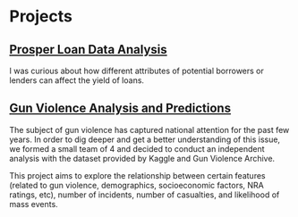 # Projects

## [Prosper Loan Data Analysis](https://github.com/David-S-He/Projects/tree/master/EDA%20on%20Prosper%20P2P%20Lending%20Data)
I was curious about how different attributes of potential borrowers or lenders can affect the yield of loans. 




## [Gun Violence Analysis and Predictions](https://github.com/David-S-He/Projects/tree/master/Understanding%20Gun%20Violence%20with%20EDA%20and%20ML)
The subject of gun violence has captured national attention for the past few years. In order to dig deeper and get a better understanding of this issue, we formed a small team of 4 and decided to conduct an independent analysis with the dataset provided by Kaggle and Gun Violence Archive.

This project aims to explore the relationship between certain features (related to gun violence, demographics, socioeconomic factors, NRA ratings, etc), number of incidents, number of casualties, and likelihood of mass events.

